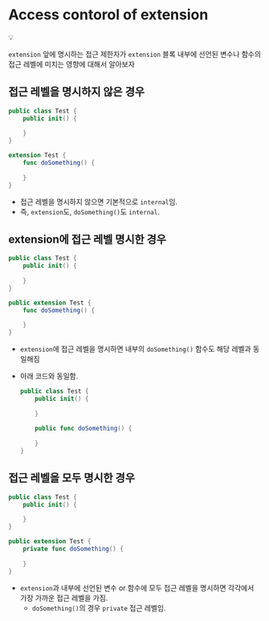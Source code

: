 # Access contorol of extension

<aside>
💡

`extension` 앞에 명시하는 접근 제한자가 `extension` 블록 내부에 선언된 변수나 함수의 접근 레벨에 미치는 영향에 대해서 알아보자

</aside>

## 접근 레벨을 명시하지 않은 경우

```swift
public class Test {
    public init() {
        
    }
}

extension Test {
    func doSomething() {
        
    }
}
```

- 접근 레벨을 명시하지 않으면 기본적으로 `internal`임.
- 즉, `extension`도, `doSomething()`도 `internal`.

## extension에 접근 레벨 명시한 경우

```swift
public class Test {
    public init() {
        
    }
}

public extension Test {
    func doSomething() {
        
    }
}
```

- `extension`에 접근 레벨을 명시하면 내부의 `doSomething()` 함수도 해당 레벨과 동일해짐
- 아래 코드와 동일함.
    
    ```swift
    public class Test {
        public init() {
            
        }
        
        public func doSomething() {
        
        }
    }
    ```
    

## 접근 레벨을 모두 명시한 경우

```swift
public class Test {
    public init() {
        
    }
}

public extension Test {
    private func doSomething() {
        
    }
}
```

- `extension`과 내부에 선언된 변수 or 함수에 모두 접근 레벨을 명시하면 각각에서 가장 가까운 접근 레벨을 가짐.
    - `doSomething()`의 경우 `private` 접근 레벨임.
